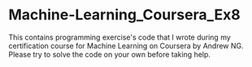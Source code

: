 # Machine-Learning_Coursera_Ex8
This contains programming exercise's code that I wrote during my certification course for Machine Learning on Coursera by Andrew NG.
Please try to solve the code on your own before taking help.
